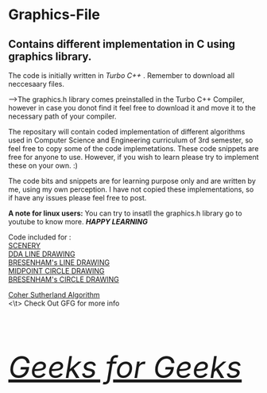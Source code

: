 # Graphics-File
## Contains different implementation in C using graphics library.

The code is initially written in _Turbo C++_  . Remember to download all neccesaary files.

 -->The graphics.h library comes preinstalled in the Turbo C++ Compiler, however in case you donot find it feel free to download it and move it to the necessary path of your compiler.

The repositary will contain coded implementation of different algorithms used in Computer Science and Engineering curriculum of 3rd semester, so feel free to copy some of the code implemetations. These code snippets are free for anyone to use. However, if you wish to learn please try to implement these on your own. :)

 The code bits and snippets are for learning purpose only and are written by me, using my own perception. I have not copied these implementations, so if have any issues please feel free to post.

 __A note for linux users:__ You can try to insatll the graphics.h library go to youtube to know more.
___HAPPY LEARNING___


Code included for : <br>
<a href="https://github.com/Manaujseed/Graphics-File/blob/master/HUTSCENE.CPP"> SCENERY</a> <br>
<a href="https://github.com/Manaujseed/Graphics-File/blob/master/DDA%20Line%20Drawing.CPP"> DDA LINE DRAWING</a><br>
<a href="https://github.com/Manaujseed/Graphics-File/blob/master/Bresenham%20Line%20Drawing%20Algorithm.CPP"> BRESENHAM's LINE DRAWING</a><br>
<a href="https://github.com/Manaujseed/Graphics-File/blob/master/Mid%20Point%20Circle%20Algorithm.CPP">MIDPOINT CIRCLE DRAWING </a><br>
<a href="https://github.com/Manaujseed/Graphics-File/blob/master/Bresenham%20Circle%20Drawing%20Algorithm.CPP"> BRESENHAM's CIRCLE DRAWING</a><br>

<a href="https://github.com/Manaujseed/Graphics-File/blob/master/Bresenham%20Circle%20Drawing%20Algorithm.CPP">Coher Sutherland Algorithm</a><br> 
<\t>     Check Out GFG for more info  <h6 style="font-size:60px;"> <a href="https://www.geeksforgeeks.org/line-clipping-set-1-cohen-sutherland-algorithm/">Geeks for Geeks</a></h6>
